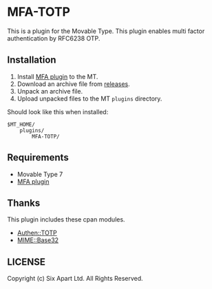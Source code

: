 # MFA-TOTP

This is a plugin for the Movable Type.
This plugin enables multi factor authentication by RFC6238 OTP.

## Installation

1. Install [MFA plugin](https://github.com/usualoma/mt-plugin-MFA) to the MT.
1. Download an archive file from [releases](https://github.com/usualoma/mt-plugin-MFA-TOTP/releases).
1. Unpack an archive file.
1. Upload unpacked files to the MT `plugins` directory.

Should look like this when installed:

    $MT_HOME/
        plugins/
            MFA-TOTP/

## Requirements

* Movable Type 7
* [MFA plugin](https://github.com/usualoma/mt-plugin-MFA)

## Thanks

This plugin includes these cpan modules.

* [Authen::TOTP](https://metacpan.org/pod/Authen::TOTP)
* [MIME::Base32](https://metacpan.org/pod/MIME::Base32)

## LICENSE

Copyright (c) Six Apart Ltd. All Rights Reserved.
